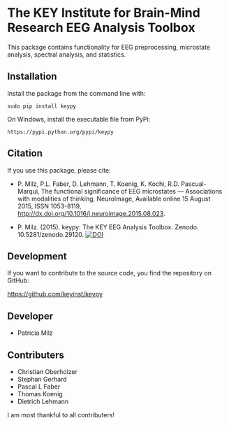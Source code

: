 The KEY Institute for Brain-Mind Research
EEG Analysis Toolbox
============================================================
This package contains functionality for EEG preprocessing,
microstate analysis, spectral analysis, and statistics.

Installation
------------

Install the package from the command line with:

	sudo pip install keypy

On Windows, install the executable file from PyPi:

	https://pypi.python.org/pypi/keypy


Citation
--------
	
If you use this package, please cite:	

* P. Milz, P.L. Faber, D. Lehmann, T. Koenig, K. Kochi, R.D. Pascual-Marqui, The functional significance of EEG microstates — Associations with modalities of thinking, NeuroImage, Available online 15 August 2015, ISSN 1053-8119, http://dx.doi.org/10.1016/j.neuroimage.2015.08.023.
	
* P. Milz. (2015). keypy: The KEY EEG Analysis Toolbox. Zenodo. 10.5281/zenodo.29120. [![DOI](https://zenodo.org/badge/17507/keyinst/keypy.svg)](https://zenodo.org/badge/latestdoi/17507/keyinst/keypy)

Development
-----------
If you want to contribute to the source code, you find the repository on GitHub:

https://github.com/keyinst/keypy
	

Developer
---------
* Patricia Milz

Contributers
---------------
* Christian Oberholzer
* Stephan Gerhard
* Pascal L Faber
* Thomas Koenig
* Dietrich Lehmann


I am most thankful to all contributers!
